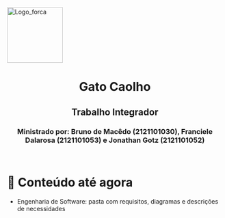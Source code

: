<br />

<p align="left">
  <img alt="Logo_forca" src="https://cdn-icons-png.flaticon.com/512/1748/1748081.png" width="130px" />
</p>

<h1 align="left" style="text-align: center;">Gato Caolho</h1>
<h2 align="left" style="text-align: center;">Trabalho Integrador</h2>
<h3 align="left" style="text-align: center;">Ministrado por: Bruno de Macêdo (2121101030), Franciele Dalarosa (2121101053) e Jonathan Gotz (2121101052) </h3>


</br>

# :pushpin: Conteúdo até agora
- Engenharia de Software: pasta com requisitos, diagramas e descrições de necessidades
